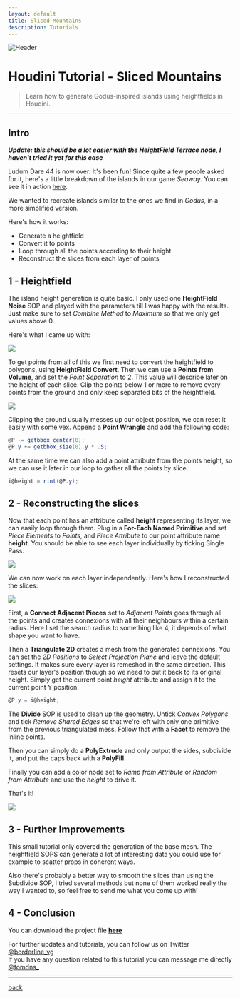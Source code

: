 ```yaml
---
layout: default
title: Sliced Mountains
description: Tutorials
---
```


![Header](../images/sliced-mountains/mountain.png)

# Houdini Tutorial - Sliced Mountains

> Learn how to generate Godus-inspired islands using heightfields in Houdini.

* * *

## Intro

***Update: this should be a lot easier with the HeightField Terrace node, I haven't tried it yet for this case***

Ludum Dare 44 is now over. It's been fun! Since quite a few people asked for it, here's a little breakdown of the islands in our game *Seaway*. You can see it in action [here](https://borderline.itch.io/seaway).

We wanted to recreate islands similar to the ones we find in *Godus*, in a more simplified version.

Here's how it works:
- Generate a heightfield
- Convert it to points
- Loop through all the points according to their height
- Reconstruct the slices from each layer of points

## 1 - Heightfield

The island height generation is quite basic. I only used one **HeightField Noise** SOP and played with the parameters till I was happy with the results. Just make sure to set *Combine Method* to *Maximum* so that we only get values above 0.

Here's what I came up with:

![](../images/sliced-mountains/mountain_height.png)

To get points from all of this we first need to convert the heightfield to polygons, using **HeightField Convert**. Then we can use a **Points from Volume**, and set the *Point Separation* to 2. This value will describe later on the height of each slice. Clip the points below 1 or more to remove every points from the ground and only keep separated bits of the heightfield.

![](../images/sliced-mountains/mountain_network.png)

Clipping the ground usually messes up our object position, we can reset it easily with some vex.
Append a **Point Wrangle** and add the following code:

```c#
@P -= getbbox_center(0);
@P.y += getbbox_size(0).y * .5;
```

At the same time we can also add a point attribute from the points height, so we can use it later in our loop to gather all the points by slice.

```c#
i@height = rint(@P.y);
```

## 2 - Reconstructing the slices

Now that each point has an attribute called **height** representing its layer, we can easily loop through them. Plug in a **For-Each Named Primitive** and set *Piece Elements* to *Points*, and *Piece Attribute* to our point attribute name **height**. You should be able to see each layer individually by ticking Single Pass.

![](../images/sliced-mountains/mountain_loop.gif)

We can now work on each layer independently. Here's how I reconstructed the slices:

![](../images/sliced-mountains/mountain_loop_network.png)

First, a **Connect Adjacent Pieces** set to *Adjacent Points* goes through all the points and creates connexions with all their neighbours within a certain radius. Here I set the search radius to something like 4, it depends of what shape you want to have.

Then a **Triangulate 2D** creates a mesh from the generated connexions. You can set the *2D Positions* to *Select Projection Plane* and leave the default settings. It makes sure every layer is remeshed in the same direction. This resets our layer's position though so we need to put it back to its original height. Simply get the current point *height* attribute and assign it to the current point Y position.

```c#
@P.y = i@height;
```

The **Divide** SOP is used to clean up the geometry. Untick *Convex Polygons* and tick *Remove Shared Edges* so that we're left with only one primitive from the previous triangulated mess. Follow that with a **Facet** to remove the inline points.

Then you can simply do a **PolyExtrude** and only output the sides, subdivide it, and put the caps back with a **PolyFill**.

Finally you can add a color node set to *Ramp from Attribute* or *Random from Attribute* and use the *height* to drive it.

That's it!

![](../images/sliced-mountains/mountain_final.png)

## 3 - Further Improvements

This small tutorial only covered the generation of the base mesh. The heightfield SOPS can generate a lot of interesting data you could use for example to scatter props in coherent ways.

Also there's probably a better way to smooth the slices than using the Subdivide SOP, I tried several methods but none of them worked really the way I wanted to, so feel free to send me what you come up with!

## 4 - Conclusion

You can download the project file [**here**](../sources/sliced_mountain.hiplc)

For further updates and tutorials, you can follow us on Twitter [@borderline_vg](https://twitter.com/borderline_vg)  
If you have any question related to this tutorial you can message me directly [@tomdns_](https://twitter.com/tomdns_)

* * *

[back](../)
